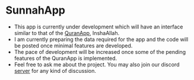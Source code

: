 # SunnahApp
- This app is currently under development which will have an interface similar to that of the [QuranApp](https://github.com/AlfaazPlus/QuranApp), InshaAllah.
- I am currently preparing the data required for the app and the code will be posted once minimal features are developed.
- The pace of development will be increased once some of the pending features of the QuranApp is implemented.
- Feel free to ask me about the project. You may also join our discord [server](https://discord.com/invite/vtutnwzxRb) for any kind of discussion.
